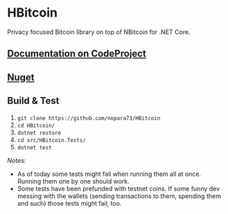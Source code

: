 # HBitcoin
Privacy focused Bitcoin library on top of NBitcoin for .NET Core.

## [Documentation on CodeProject](https://www.codeproject.com/Articles/1096320/HBitcoin-High-level-Csharp-Bitcoin-Wallet-Library)

## [Nuget](https://www.nuget.org/packages/HBitcoin)

## Build & Test

1. `git clone https://github.com/nopara73/HBitcoin`
2. `cd HBitcoin/`
3. `dotnet restore`
4. `cd src/HBitcoin.Tests/`
5. `dotnet test`

*Notes:* 
- As of today some tests might fail when running them all at once. Running them one by one should work.
- Some tests have been prefunded with testnet coins. If some funny dev messing with the wallets (sending transactions to them, spending them and such) those tests might fail, too.
